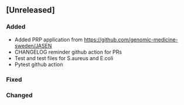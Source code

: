 ## [Unreleased]

### Added

 - Added PRP application from https://github.com/genomic-medicine-sweden/JASEN
 - CHANGELOG reminder github action for PRs
 - Test and test files for S.aureus and E.coli
 - Pytest github action

### Fixed

### Changed
